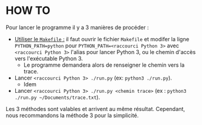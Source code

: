 # HOW TO

Pour lancer le programme il y a 3 manières de procéder :

* <u>Utiliser le `Makefile` :</u> il faut ouvrir le fichier `Makefile` et modifer la ligne `PYTHON_PATH=python` pour `PYTHON_PATH=<raccourci Python 3>` avec `<raccourci Python 3>` l'alias pour lancer Python 3, ou le chemin d'accès vers l'exécutable Python 3.
  * Le programme demandera alors de renseigner le chemin vers la trace.
* Lancer `<raccourci Python 3> ./run.py` (ex: `python3 ./run.py`).
  * Idem
* Lancer `<raccourci Python 3> ./run.py <chemin trace>` (ex : `python3 ./run.py ~/Documents/trace.txt`).



Les 3 méthodes sont valables et arrivent au même résultat. Cependant, nous recommandons la méthode 3 pour la simplicité.